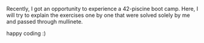 Recently, I got an opportunity to experience a 42-piscine boot camp. Here, I will try to explain the exercises one by one that were solved solely by me and passed through mullinete. 

happy coding :)
